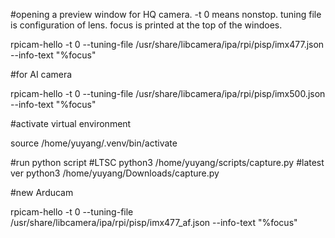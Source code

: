 #opening a preview window for HQ camera. -t 0 means nonstop. tuning file is configuration of lens. focus is printed at the top of the windoes. 

rpicam-hello -t 0 --tuning-file /usr/share/libcamera/ipa/rpi/pisp/imx477.json --info-text "%focus"

#for AI camera

rpicam-hello -t 0 --tuning-file /usr/share/libcamera/ipa/rpi/pisp/imx500.json --info-text "%focus"

#activate virtual environment

source /home/yuyang/.venv/bin/activate

#run python script
#LTSC
python3 /home/yuyang/scripts/capture.py
#latest ver
python3 /home/yuyang/Downloads/capture.py

#new Arducam

rpicam-hello -t 0 --tuning-file /usr/share/libcamera/ipa/rpi/pisp/imx477_af.json --info-text "%focus"
